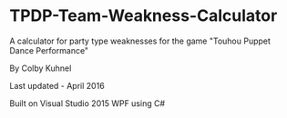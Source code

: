 # TPDP-Team-Weakness-Calculator
A calculator for party type weaknesses for the game "Touhou Puppet Dance Performance"

By Colby Kuhnel

Last updated - April 2016

Built on Visual Studio 2015 WPF using C#
